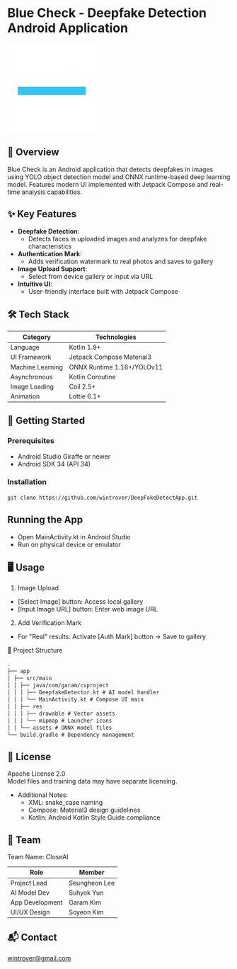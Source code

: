 # Blue Check - Deepfake Detection Android Application

<img src="app/src/main/res/drawable/logo2.png" alt="Project Logo" style="width:200px; height:auto;"/>

## 📖 Overview
Blue Check is an Android application that detects deepfakes in images using YOLO object detection model and ONNX runtime-based deep learning model. Features modern UI implemented with Jetpack Compose and real-time analysis capabilities.

## ✨ Key Features
- **Deepfake Detection**:
  - Detects faces in uploaded images and analyzes for deepfake characteristics
- **Authentication Mark**:
  - Adds verification watermark to real photos and saves to gallery
- **Image Upload Support**:
  - Select from device gallery or input via URL
- **Intuitive UI**:
  - User-friendly interface built with Jetpack Compose

## 🛠 Tech Stack
| Category | Technologies |
|----------|--------------|
| Language | Kotlin 1.9+ |
| UI Framework | Jetpack Compose Material3 |
| Machine Learning | ONNX Runtime 1.16+/YOLOv11 |
| Asynchronous | Kotlin Coroutine |
| Image Loading | Coil 2.5+ |
| Animation | Lottie 6.1+ |

## 🚀 Getting Started
### Prerequisites
- Android Studio Giraffe or newer
- Android SDK 34 (API 34)

### Installation
```bash
git clone https://github.com/wintrover/DeepFakeDetectApp.git
```


## Running the App
- Open MainActivity.kt in Android Studio
- Run on physical device or emulator

## 🖥 Usage
1. Image Upload
- [Select Image] button: Access local gallery
- [Input Image URL] button: Enter web image URL
2. Add Verification Mark
- For "Real" results: Activate [Auth Mark] button → Save to gallery

📁 Project Structure
```
.
├── app
│ ├── src/main
│ │ ├── java/com/garam/cvproject
│ │ │ ├── DeepfakeDetector.kt # AI model handler
│ │ │ └── MainActivity.kt # Compose UI main
│ │ ├── res
│ │ │ ├── drawable # Vector assets
│ │ │ └── mipmap # Launcher icons
│ │ └── assets # ONNX model files
└── build.gradle # Dependency management
```


## 📄 License
Apache License 2.0  
Model files and training data may have separate licensing.
- Additional Notes:
  - XML: snake_case naming
  - Compose: Material3 design guidelines
  - Kotlin: Android Kotlin Style Guide compliance

## 🤝 Team
Team Name: CloseAI

| Role | Member |
|------|--------|
| Project Lead | Seungheon Lee |
| AI Model Dev | Suhyok Yun |
| App Development | Garam Kim |
| UI/UX Design | Soyeon Kim |

## 📬 Contact
wintrover@gmail.com  
